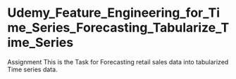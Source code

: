# Udemy_Feature_Engineering_for_Time_Series_Forecasting_Tabularize_Time_Series
Assignment
This is the Task for Forecasting retail sales data into tabularized Time series data.

